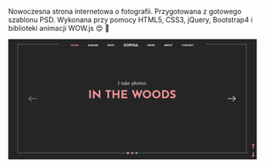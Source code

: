 Nowoczesna strona internetowa o fotografii. Przygotowana z gotowego szablonu PSD. Wykonana przy pomocy HTML5, CSS3, jQuery, Bootstrap4 i biblioteki animacji WOW.js :heart_eyes: :rocket: 

![](https://github.com/angelika7/portfolioV2/blob/main/src/assets/images/screen-photography.png)

